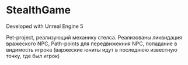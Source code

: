# StealthGame

Developed with Unreal Engine 5

Pet-project, реализующий механику стелса. Реализованы ликвидация вражеского NPC, Path-points для передвижекния NPC, попадание в видимость игрока (варжеские юниты идут в последнюю известную точку, где был игрок)
